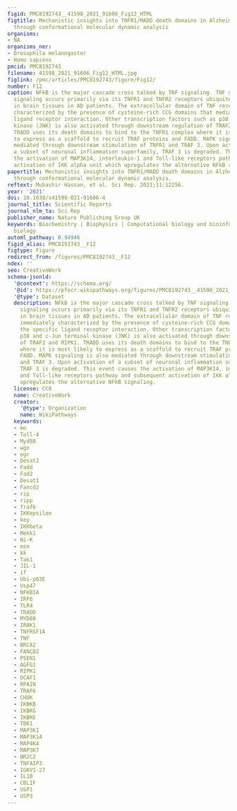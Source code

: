 ```yaml
---
figid: PMC8192743__41598_2021_91606_Fig12_HTML
figtitle: Mechanistic insights into TNFR1/MADD death domains in Alzheimer’s disease
  through conformational molecular dynamic analysis
organisms:
- NA
organisms_ner:
- Drosophila melanogaster
- Homo sapiens
pmcid: PMC8192743
filename: 41598_2021_91606_Fig12_HTML.jpg
figlink: /pmc/articles/PMC8192743/figure/Fig12/
number: F12
caption: NFkB is the major cascade cross talked by TNF signaling. TNF mechanistic
  signaling occurs primarily via its TNFR1 and TNFR2 receptors ubiquitously expressed
  in brain tissues in AD patients. The extracellular domain of TNF receptors is immediately
  characterized by the presence of cysteine-rich CCG domains that mediate the specific
  ligand receptor interaction. Other transcription factors such as p38 and c-Jun terminal
  kinase (JNK) is also activated through downstream regulation of TRAF2 and RIPK1.
  TRADD uses its death domains to bind to the TNFR1 complex where it is most likely
  to express as a scaffold to recruit TRAF proteins and FADD. MAPK signaling is also
  mediated through downstream stimulation of TNFR1 and TRAF 3. Upon activation of
  a subset of neuronal inflammation superfamily, TRAF 3 is degraded. This event causes
  the activation of MAP3K14, interleukin-1 and Toll-like receptors pathway and subsequent
  activation of IKK alpha unit which upregulates the alternative NFkB signaling.
papertitle: Mechanistic insights into TNFR1/MADD death domains in Alzheimer’s disease
  through conformational molecular dynamic analysis.
reftext: Mubashir Hassan, et al. Sci Rep. 2021;11:12256.
year: '2021'
doi: 10.1038/s41598-021-91606-4
journal_title: Scientific Reports
journal_nlm_ta: Sci Rep
publisher_name: Nature Publishing Group UK
keywords: Biochemistry | Biophysics | Computational biology and bioinformatics | Structural
  biology
automl_pathway: 0.94946
figid_alias: PMC8192743__F12
figtype: Figure
redirect_from: /figures/PMC8192743__F12
ndex: ''
seo: CreativeWork
schema-jsonld:
  '@context': https://schema.org/
  '@id': https://pfocr.wikipathways.org/figures/PMC8192743__41598_2021_91606_Fig12_HTML.html
  '@type': Dataset
  description: NFkB is the major cascade cross talked by TNF signaling. TNF mechanistic
    signaling occurs primarily via its TNFR1 and TNFR2 receptors ubiquitously expressed
    in brain tissues in AD patients. The extracellular domain of TNF receptors is
    immediately characterized by the presence of cysteine-rich CCG domains that mediate
    the specific ligand receptor interaction. Other transcription factors such as
    p38 and c-Jun terminal kinase (JNK) is also activated through downstream regulation
    of TRAF2 and RIPK1. TRADD uses its death domains to bind to the TNFR1 complex
    where it is most likely to express as a scaffold to recruit TRAF proteins and
    FADD. MAPK signaling is also mediated through downstream stimulation of TNFR1
    and TRAF 3. Upon activation of a subset of neuronal inflammation superfamily,
    TRAF 3 is degraded. This event causes the activation of MAP3K14, interleukin-1
    and Toll-like receptors pathway and subsequent activation of IKK alpha unit which
    upregulates the alternative NFkB signaling.
  license: CC0
  name: CreativeWork
  creator:
    '@type': Organization
    name: WikiPathways
  keywords:
  - mo
  - Toll-4
  - Myd88
  - wgn
  - egr
  - Desat2
  - Fadd
  - Fad2
  - Desat1
  - Fancd2
  - rip
  - ripp
  - Traf6
  - IKKepsilon
  - key
  - IKKbeta
  - Mekk1
  - Ni-K
  - msn
  - kk
  - Tak1
  - JIL-1
  - if
  - Ubi-p63E
  - Usp47
  - NFKBIA
  - IRF6
  - TLR4
  - TRADD
  - MYD88
  - IRAK1
  - TNFRSF1A
  - TNF
  - BRCA2
  - FANCD2
  - PSEN1
  - AGFG1
  - RIPK1
  - DCAF1
  - RPAIN
  - TRAF6
  - CHUK
  - IKBKB
  - IKBKG
  - IKBKE
  - TBK1
  - MAP3K1
  - MAP3K14
  - MAP4K4
  - MAP3K7
  - NR2C2
  - TNFAIP3
  - IGKV1-27
  - IL1B
  - CBLIF
  - USP1
  - USP3
---
```

